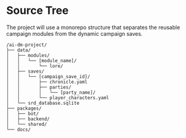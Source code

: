 # Source Tree

The project will use a monorepo structure that separates the reusable campaign modules from the dynamic campaign saves.

```plaintext
/ai-dm-project/
├── data/
│   ├── modules/
│   │   └── [module_name]/
│   │       └── lore/
│   ├── saves/
│   │   └── [campaign_save_id]/
│   │       ├── chronicle.yaml
│   │       ├── parties/
│   │       │   └── [party_name]/
│   │       └── player_characters.yaml
│   └── srd_database.sqlite
├── packages/
│   ├── bot/
│   ├── backend/
│   └── shared/
└── docs/
```
